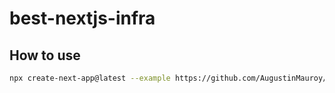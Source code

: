 # best-nextjs-infra

## How to use

```bash
npx create-next-app@latest --example https://github.com/AugustinMauroy/best-nextjs-infra
```
